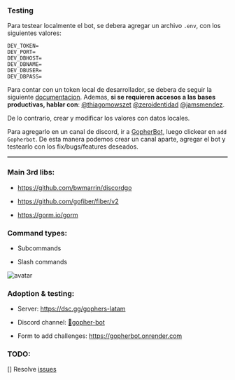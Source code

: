 ### Testing
Para testear localmente el bot, se debera agregar un archivo `.env`, con los siguientes valores:

```env
DEV_TOKEN=
DEV_PORT=
DEV_DBHOST=
DEV_DBNAME=
DEV_DBUSER=
DEV_DBPASS=
```
Para contar con un token local de desarrollador, se debera de seguir la siguiente [documentacion](https://www.writebots.com/discord-bot-token/).
Ademas, **si se requieren accesos a las bases productivas, hablar con**: [@thiagomowszet](https://github.com/thiagomowszet) [@zeroidentidad](https://github.com/zeroidentidad) [@jamsmendez](https://github.com/JamsMendez).

De lo contrario, crear y modificar los valores con datos locales.

Para agregarlo en un canal de discord, ir a [GopherBot](https://gopherbot.onrender.com/), luego clickear en `add Gopherbot`. De esta manera podemos crear un canal aparte, agregar el bot y testearlo con los fix/bugs/features deseados.

<hr style="height:3px;border-width:0;color:gray;background-color:gray">

### Main 3rd libs:

- https://github.com/bwmarrin/discordgo

- https://github.com/gofiber/fiber/v2

- https://gorm.io/gorm

### Command types:

- Subcommands

- Slash commands

![avatar](https://raw.githubusercontent.com/gophers-latam/challenges/master/views/img/gophers-latam.png)

### Adoption & testing:

- Server: https://dsc.gg/gophers-latam

- Discord channel:  [🤖gopher-bot](https://discord.com/channels/764989185077542942/1224514137548132394)

- Form to add challenges: https://gopherbot.onrender.com

### TODO:

[] Resolve [issues](https://github.com/gophers-latam/challenges/issues)
